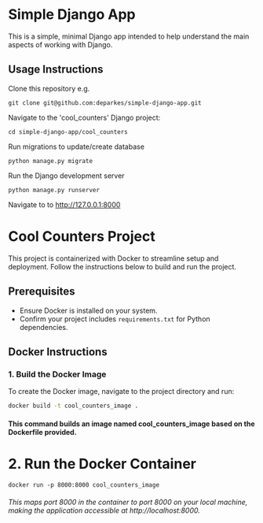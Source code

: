 # Simple Django App
This is a simple, minimal Django app intended to help understand the main aspects of working with Django.

## Usage Instructions
Clone this repository e.g.

```
git clone git@github.com:deparkes/simple-django-app.git
```

Navigate to the 'cool_counters' Django project:

```
cd simple-django-app/cool_counters
```

Run migrations to update/create database
```
python manage.py migrate
```

Run the Django development server
```
python manage.py runserver
```

Navigate to to http://127.0.0.1:8000


# Cool Counters Project

This project is containerized with Docker to streamline setup and deployment. Follow the instructions below to build and run the project.

## Prerequisites

- Ensure Docker is installed on your system.
- Confirm your project includes `requirements.txt` for Python dependencies.

## Docker Instructions

### 1. Build the Docker Image

To create the Docker image, navigate to the project directory and run:

```bash
docker build -t cool_counters_image .

```
#### This command builds an image named cool_counters_image based on the Dockerfile provided.

# 2. Run the Docker Container
```
docker run -p 8000:8000 cool_counters_image
```
###### This maps port 8000 in the container to port 8000 on your local machine, making the application accessible at http://localhost:8000.



